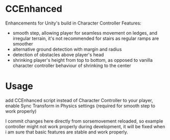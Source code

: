 # CCEnhanced
Enhancements for Unity's build in Character Controller 
Features:
- smooth step, allowing player for seamless movement on ledges, and irregular terrain, it's not recommended for stairs as regular ramps are smoother
- alternative ground detection with margin and radius
- detection of obstacles above player's head
- shrinking player's height from top to bottom, as opposed to vanilla character controller behaviour of shrinking to the center
# Usage
add CCEnhanced script instead of Character Controller to your player,
enable Sync Transform in Physics settings (required for smooth step to work properly)

I commit changes here directly from sorsemovement reloaded, so example controller might not work properly during development, it will be fixed when i am sure that basic features
are stable and work properly.
